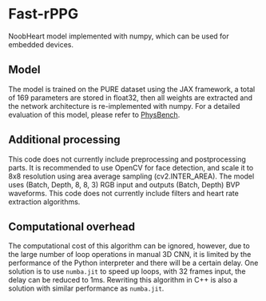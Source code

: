 # Fast-rPPG
NoobHeart model implemented with numpy, which can be used for embedded devices.  

## Model
The model is trained on the PURE dataset using the JAX framework, a total of 169 parameters are stored in float32, then all weights are extracted and the network architecture is re-implemented with numpy. For a detailed evaluation of this model, please refer to [PhysBench](https://github.com/KegangWangCCNU/PhysBench).  
## Additional processing  
This code does not currently include preprocessing and postprocessing parts. It is recommended to use OpenCV for face detection, and scale it to 8x8 resolution using area average sampling (cv2.INTER_AREA). The model uses (Batch, Depth, 8, 8, 3) RGB input and outputs (Batch, Depth) BVP waveforms. This code does not currently include filters and heart rate extraction algorithms.

## Computational overhead  
The computational cost of this algorithm can be ignored, however, due to the large number of loop operations in manual 3D CNN, it is limited by the performance of the Python interpreter and there will be a certain delay. One solution is to use `numba.jit` to speed up loops, with 32 frames input, the delay can be reduced to 1ms. Rewriting this algorithm in C++ is also a solution with similar performance as `numba.jit`.
